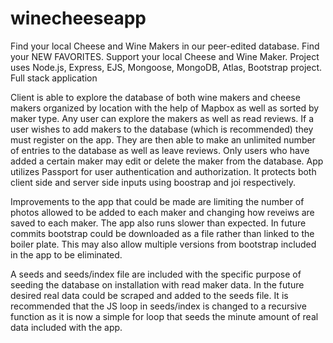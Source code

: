 # winecheeseapp
Find your local Cheese and Wine Makers in our peer-edited database. Find your NEW FAVORITES. Support your local Cheese and Wine Maker. 
Project uses Node.js, Express, EJS, Mongoose, MongoDB, Atlas, Bootstrap project. Full stack application

Client is able to explore the database of both wine makers and cheese makers organized by location with the help of Mapbox as well as sorted by maker type. 
Any user can explore the makers as well as read reviews. If a user wishes to add makers to the database (which is recommended) they must register on the app. They are then able to make an unlimited number of entries to the database as well as leave reviews. 
Only users who have added a certain maker may edit or delete the maker from the database.
App utilizes Passport for user authentication and authorization. It protects both client side and server side inputs using boostrap and joi respectively.

Improvements to the app that could be made are limiting the number of photos allowed to be added to each maker and changing how reveiws are saved to each maker. The app also runs slower than expected. 
In future commits bootstrap could be downloaded as a file rather than linked to the boiler plate. This may also allow multiple versions from bootstrap included in the app to be eliminated.

A seeds and seeds/index file are included with the specific purpose of seeding the database on installation with read maker data. In the future desired real data could be scraped
and added to the seeds file. It is recommended that the JS loop in seeds/index is changed to a recursive function as it is now a simple for loop that seeds the minute amount of real data included with the app.

